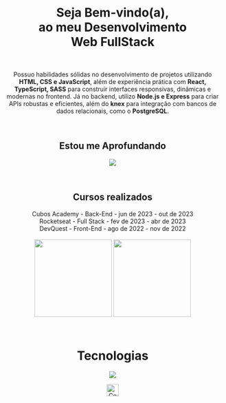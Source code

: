 <h1 align="center"> Seja Bem-vindo(a), <br>ao meu Desenvolvimento <br>Web FullStack</h2>
<br>

<p align="center">Possuo habilidades sólidas no desenvolvimento de projetos utilizando <strong>HTML, CSS e JavaScript</strong>, além de experiência prática com <strong>React, TypeScript, SASS</strong> para construir interfaces responsivas, dinâmicas e modernas no frontend. Já no backend, utilizo <strong>Node.js e Express</strong> para criar APIs robustas e eficientes, além do <strong>knex</strong> para integração com bancos de dados relacionais, como o <strong>PostgreSQL</strong>.

<div  align="center"> 
  <div style="display: inline_block"><br>
    <h2 align="center">Estou me Aprofundando</h2>
    <p align="center">
      <a href="https://skillicons.dev">
        <img src="https://skillicons.dev/icons?i=react,typescript,nextjs" />
      </a>
    </p>
  </div>
</div>

<div  align="center"> 
  <div style="display: inline_block"><br>
    <h2 align="center">Cursos realizados</h2>
    <div align="center">
      <span>Cubos Academy - Back-End - jun de 2023 - out de 2023</span><br>
      <span>Rocketseat - Full Stack - fev de 2023 - abr de 2023</span><br>
      <span>DevQuest - Front-End -  ago de 2022 - nov de 2022</span>
    </div>
  </div>
</div>
<br>

<div align="center">
  <img align="center" height="180em" src="https://github-readme-stats.vercel.app/api?username=VictorParizio&theme=holi&show_icons=true&include_all_commits=true&count_private=true"/>
  <img align="center" height="180em" src="https://github-readme-stats.vercel.app/api/top-langs/?username=VictorParizio&layout=compact&langs_count=16&theme=holi"/>
</div>
<br>

<div  align="center"> 
  <div style="display: inline_block"><br>
    <h1 align="center">Tecnologias</h1>
    <p align="center">
      <a href="https://skillicons.dev">
        <img src="https://skillicons.dev/icons?i=postgres,express,nodejs,sass,typescript,react,javascript,css,html,vscode,git,figma&perline=3" />
      </a>
    </p>
  </div>
</div>

<div align="center">
  <img src="https://visitor-badge.feriirawann.repl.co/?username=VictorParizio&repo=VictorParizio&style=for-the-badge&label=Visitantes&logo=OpenTelemetry&color=61DAFB&contentType=svg" alt="Contador de Visitas do Perfil no Github do Victor Parizio" height="28px" />
</div>
